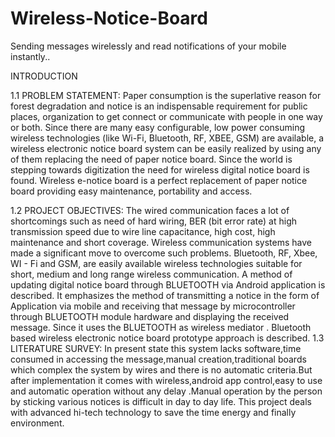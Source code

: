 # Wireless-Notice-Board
Sending messages wirelessly and read notifications of your mobile instantly..

INTRODUCTION

1.1	PROBLEM STATEMENT:
Paper consumption is the superlative reason for forest degradation and notice is an indispensable requirement for public places, organization to get connect or communicate with people in one way or both. Since there are many easy configurable, low power consuming wireless technologies (like Wi-Fi, Bluetooth, RF, XBEE, GSM) are available, a wireless electronic notice board system can be easily realized by using any of them replacing the need of paper notice board. Since the world is stepping towards digitization the need for wireless digital notice board is found. Wireless e-notice board is a perfect replacement of paper notice board providing easy maintenance, portability and access. 

1.2	PROJECT OBJECTIVES:
The wired communication faces a lot of shortcomings such as need of hard wiring, BER (bit error rate) at high transmission speed due to wire line capacitance, high cost, high maintenance and short coverage. Wireless communication systems have made a significant move to overcome such problems. Bluetooth, RF, Xbee, WI - Fi and GSM, are easily available wireless technologies suitable for short, medium and long range wireless communication. A method of updating digital notice board through BLUETOOTH via Android application is described. It emphasizes the method of transmitting a notice in the form of Application via mobile and receiving that message by microcontroller through BLUETOOTH module hardware and displaying the received message. Since it uses the BLUETOOTH as wireless mediator .  Bluetooth based wireless electronic notice board prototype approach is described.
1.3	LITERATURE SURVEY:
In present state this system lacks software,time consumed in accessing the  message,manual creation,traditional boards which complex the system by  wires and there is no automatic criteria.But after implementation it comes with wireless,android app control,easy to use and automatic operation without any delay .Manual operation by the person by sticking various notices is difficult in day to day life. This project deals with advanced hi-tech technology to save the time energy and finally environment.
